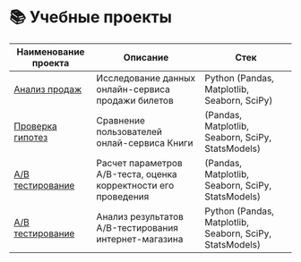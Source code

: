 # 📚 Учебные проекты

| Наименование проекта | Описание | Стек |
|----------------------|----------|------|
| [Анализ продаж]() | Исследование данных онлайн-сервиса продажи билетов | Python (Pandas, Matplotlib, Seaborn, SciPy) |
| [Проверка гипотез]() | Сравнение пользователей онлай-сервиса Книги | (Pandas, Matplotlib, Seaborn, SciPy, StatsModels)
| [A/B тестирование]() | Расчет параметров A/B-теста, оценка корректности его проведения | (Pandas, Matplotlib, Seaborn, SciPy, StatsModels)
| [A/B тестирование]() | Анализ результатов A/B-тестирования интернет-магазина | Python (Pandas, Matplotlib, Seaborn, SciPy, StatsModels) |
